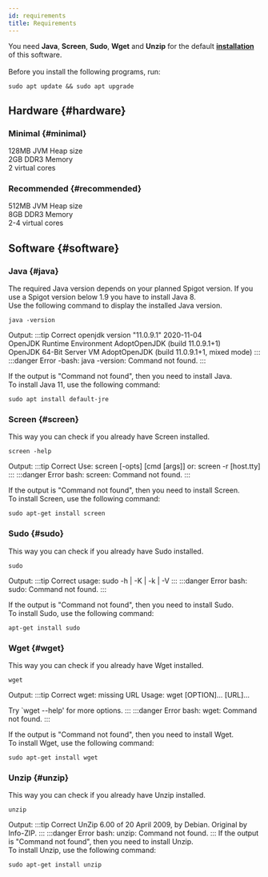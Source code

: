 ```yaml
---
id: requirements
title: Requirements
---
```


You need **Java**, **Screen**, **Sudo**, **Wget** and **Unzip** for the default [**installation**](./installation) of this software.<br></br>
Before you install the following programs, run:

```
sudo apt update && sudo apt upgrade
```

## Hardware {#hardware}

### Minimal {#minimal}

128MB JVM Heap size  
2GB DDR3 Memory  
2 virtual cores

### Recommended {#recommended}

512MB JVM Heap size  
8GB DDR3 Memory  
2-4 virtual cores

## Software {#software}

### Java {#java}

The required Java version depends on your planned Spigot version. If you use a Spigot version below 1.9 you have to install Java 8.  
Use the following command to display the installed Java version.

```
java -version
```

Output:
:::tip Correct
openjdk version "11.0.9.1" 2020-11-04  
OpenJDK Runtime Environment AdoptOpenJDK (build 11.0.9.1+1)  
OpenJDK 64-Bit Server VM AdoptOpenJDK (build 11.0.9.1+1, mixed mode)
:::
:::danger Error
-bash: java -version: Command not found.
:::

If the output is "Command not found", then you need to install Java.  
To install Java 11, use the following command:

```
sudo apt install default-jre
```

### Screen {#screen}

This way you can check if you already have Screen installed.

```
screen -help
```

Output:
:::tip Correct
Use: screen [-opts] [cmd [args]] or: screen -r [host.tty]
:::
:::danger Error
bash: screen: Command not found.
:::

If the output is "Command not found", then you need to install Screen.  
To install Screen, use the following command:

```
sudo apt-get install screen
```

### Sudo {#sudo}

This way you can check if you already have Sudo installed.

```
sudo
```

Output:
:::tip Correct
usage: sudo -h | -K | -k | -V
:::
:::danger Error
bash: sudo: Command not found.
:::

If the output is "Command not found", then you need to install Sudo.  
To install Sudo, use the following command:

```
apt-get install sudo
```

### Wget {#wget}

This way you can check if you already have Wget installed.

```
wget
```

Output:
:::tip Correct
wget: missing URL
Usage: wget [OPTION]... [URL]...

Try `wget --help' for more options.
:::
:::danger Error
bash: wget: Command not found.
:::

If the output is "Command not found", then you need to install Wget.  
To install Wget, use the following command:

```
sudo apt-get install wget
```

### Unzip {#unzip}

This way you can check if you already have Unzip installed.

```
unzip
```

Output:
:::tip Correct
UnZip 6.00 of 20 April 2009, by Debian. Original by Info-ZIP.
:::
:::danger Error
bash: unzip: Command not found.
:::
If the output is "Command not found", then you need to install Unzip.  
To install Unzip, use the following command:

```
sudo apt-get install unzip
```
